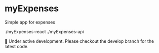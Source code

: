 # myExpenses
Simple app for expenses

./myExpenses-react
./myExpenses-api

🚧 Under active development. Please checkout the develop branch for the latest code.
